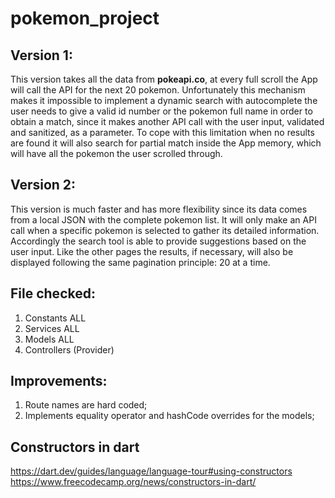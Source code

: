 # pokemon_project


## Version 1:
This version takes all the data from **pokeapi.co**, at every full scroll the App will call the API 
for the next 20 pokemon.
Unfortunately this mechanism makes it impossible to implement a dynamic search with autocomplete
the user needs to give a valid id number or the pokemon full name in order to obtain a match,
since it makes another API call with the user input, validated and sanitized, as a parameter.
To cope with this limitation when no results are found it will also search for partial match inside the App memory,
which will have all the pokemon the user scrolled through.

## Version 2:
This version is much faster and has more flexibility since its data comes from a local JSON with the complete
pokemon list. It will only make an API call when a specific pokemon is selected to gather its detailed information.
Accordingly the search tool is able to provide suggestions based on the user input.
Like the other pages the results, if necessary, will also be displayed following the same pagination principle: 
20 at a time.

## File checked:
1. Constants ALL
2. Services ALL
3. Models ALL
4. Controllers (Provider)

## Improvements:
1. Route names are hard coded;
2. Implements equality operator and hashCode overrides for the models;

## Constructors in dart
https://dart.dev/guides/language/language-tour#using-constructors
https://www.freecodecamp.org/news/constructors-in-dart/

